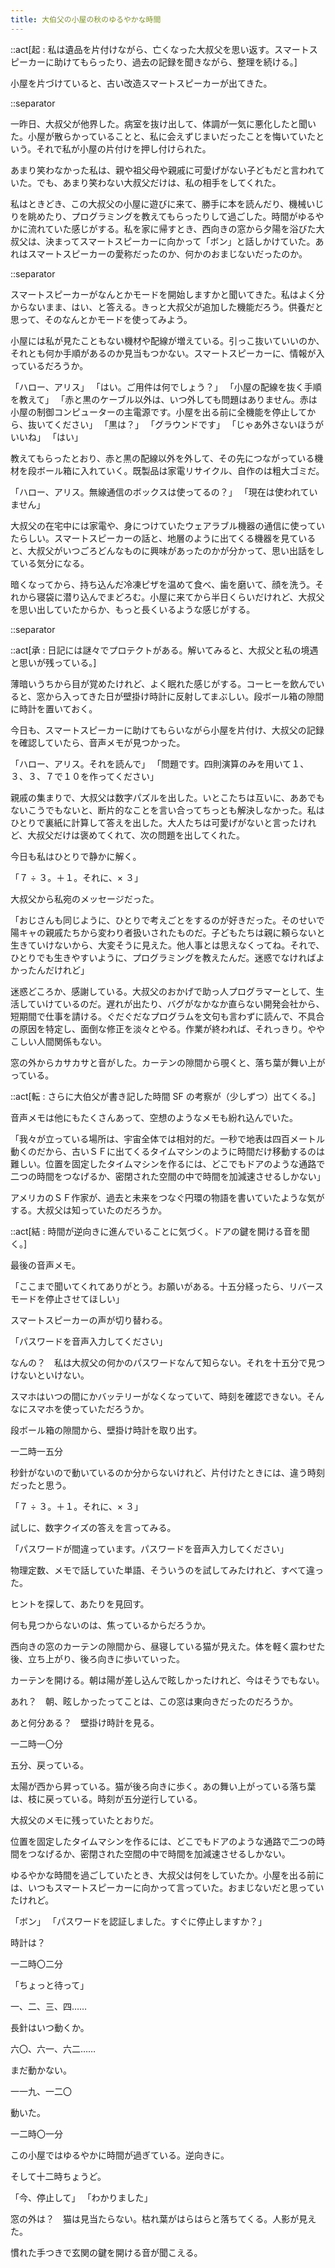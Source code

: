 ```yaml
---
title: 大伯父の小屋の秋のゆるやかな時間
---
```


::act[起 : 私は遺品を片付けながら、亡くなった大叔父を思い返す。スマートスピーカーに助けてもらったり、過去の記録を聞きながら、整理を続ける。]

小屋を片づけていると、古い改造スマートスピーカーが出てきた。

::separator

一昨日、大叔父が他界した。病室を抜け出して、体調が一気に悪化したと聞いた。小屋が散らかっていることと、私に会えずじまいだったことを悔いていたという。それで私が小屋の片付けを押し付けられた。

あまり笑わなかった私は、親や祖父母や親戚に可愛げがない子どもだと言われていた。でも、あまり笑わない大叔父だけは、私の相手をしてくれた。

私はときどき、この大叔父の小屋に遊びに来て、勝手に本を読んだり、機械いじりを眺めたり、プログラミングを教えてもらったりして過ごした。時間がゆるやかに流れていた感じがする。私を家に帰すとき、西向きの窓から夕陽を浴びた大叔父は、決まってスマートスピーカーに向かって「ボン」と話しかけていた。あれはスマートスピーカーの愛称だったのか、何かのおまじないだったのか。

::separator

スマートスピーカーがなんとかモードを開始しますかと聞いてきた。私はよく分からないまま、はい、と答える。きっと大叔父が追加した機能だろう。供養だと思って、そのなんとかモードを使ってみよう。

小屋には私が見たこともない機材や配線が増えている。引っこ抜いていいのか、それとも何か手順があるのか見当もつかない。スマートスピーカーに、情報が入っているだろうか。

「ハロー、アリス」
「はい。ご用件は何でしょう？」
「小屋の配線を抜く手順を教えて」
「赤と黒のケーブル以外は、いつ外しても問題はありません。赤は小屋の制御コンピューターの主電源です。小屋を出る前に全機能を停止してから、抜いてください」
「黒は？」
「グラウンドです」
「じゃあ外さないほうがいいね」
「はい」

教えてもらったとおり、赤と黒の配線以外を外して、その先につながっている機材を段ボール箱に入れていく。既製品は家電リサイクル、自作のは粗大ゴミだ。

「ハロー、アリス。無線通信のボックスは使ってるの？」
「現在は使われていません」

大叔父の在宅中には家電や、身につけていたウェアラブル機器の通信に使っていたらしい。スマートスピーカーの話と、地層のように出てくる機器を見ていると、大叔父がいつごろどんなものに興味があったのかが分かって、思い出話をしている気分になる。

暗くなってから、持ち込んだ冷凍ピザを温めて食べ、歯を磨いて、顔を洗う。それから寝袋に潜り込んでまどろむ。小屋に来てから半日くらいだけれど、大叔父を思い出していたからか、もっと長くいるような感じがする。

::separator

::act[承 : 日記には謎々でプロテクトがある。解いてみると、大叔父と私の境遇と思いが残っている。]

薄暗いうちから目が覚めたけれど、よく眠れた感じがする。コーヒーを飲んでいると、窓から入ってきた日が壁掛け時計に反射してまぶしい。段ボール箱の隙間に時計を置いておく。

今日も、スマートスピーカーに助けてもらいながら小屋を片付け、大叔父の記録を確認していたら、音声メモが見つかった。

「ハロー、アリス。それを読んで」
「問題です。四則演算のみを用いて１、３、３、７で１０を作ってください」

親戚の集まりで、大叔父は数字パズルを出した。いとこたちは互いに、ああでもないこうでもないと、断片的なことを言い合ってちっとも解決しなかった。私はひとりで裏紙に計算して答えを出した。大人たちは可愛げがないと言ったけれど、大叔父だけは褒めてくれて、次の問題を出してくれた。

今日も私はひとりで静かに解く。

「７ ÷ ３。＋１。それに、× ３」

大叔父から私宛のメッセージだった。

「おじさんも同じように、ひとりで考えごとをするのが好きだった。そのせいで陽キャの親戚たちから変わり者扱いされたものだ。子どもたちは親に頼らないと生きていけないから、大変そうに見えた。他人事とは思えなくってね。それで、ひとりでも生きやすいように、プログラミングを教えたんだ。迷惑でなければよかったんだけれど」

迷惑どころか、感謝している。大叔父のおかげで助っ人プログラマーとして、生活していけているのだ。遅れが出たり、バグがなかなか直らない開発会社から、短期間で仕事を請ける。ぐだぐだなプログラムを文句も言わずに読んで、不具合の原因を特定し、面倒な修正を淡々とやる。作業が終われば、それっきり。ややこしい人間関係もない。

窓の外からカサカサと音がした。カーテンの隙間から覗くと、落ち葉が舞い上がっている。

::act[転 : さらに大伯父が書き記した時間 SF の考察が（少しずつ）出てくる。]

音声メモは他にもたくさんあって、空想のようなメモも紛れ込んでいた。

「我々が立っている場所は、宇宙全体では相対的だ。一秒で地表は四百メートル動くのだから、古いＳＦに出てくるタイムマシンのように時間だけ移動するのは難しい。位置を固定したタイムマシンを作るには、どこでもドアのような通路で二つの時間をつなげるか、密閉された空間の中で時間を加減速させるしかない」

アメリカのＳＦ作家が、過去と未来をつなぐ円環の物語を書いていたような気がする。大叔父は知っていたのだろうか。

::act[結 : 時間が逆向きに進んでいることに気づく。ドアの鍵を開ける音を聞く。]

最後の音声メモ。

「ここまで聞いてくれてありがとう。お願いがある。十五分経ったら、リバースモードを停止させてほしい」

スマートスピーカーの声が切り替わる。

「パスワードを音声入力してください」

なんの？　私は大叔父の何かのパスワードなんて知らない。それを十五分で見つけないといけない。

スマホはいつの間にかバッテリーがなくなっていて、時刻を確認できない。そんなにスマホを使っていただろうか。

段ボール箱の隙間から、壁掛け時計を取り出す。

一二時一五分

秒針がないので動いているのか分からないけれど、片付けたときには、違う時刻だったと思う。

「７ ÷ ３。＋１。それに、× ３」

試しに、数字クイズの答えを言ってみる。

「パスワードが間違っています。パスワードを音声入力してください」

物理定数、メモで話していた単語、そういうのを試してみたけれど、すべて違った。

ヒントを探して、あたりを見回す。

何も見つからないのは、焦っているからだろうか。

西向きの窓のカーテンの隙間から、昼寝している猫が見えた。体を軽く震わせた後、立ち上がり、後ろ向きに歩いていった。

カーテンを開ける。朝は陽が差し込んで眩しかったけれど、今はそうでもない。

あれ？　朝、眩しかったってことは、この窓は東向きだったのだろうか。

あと何分ある？　壁掛け時計を見る。

一二時一〇分

五分、戻っている。

太陽が西から昇っている。猫が後ろ向きに歩く。あの舞い上がっている落ち葉は、枝に戻っている。時刻が五分逆行している。

大叔父のメモに残っていたとおりだ。

位置を固定したタイムマシンを作るには、どこでもドアのような通路で二つの時間をつなげるか、密閉された空間の中で時間を加減速させるしかない。

ゆるやかな時間を過ごしていたとき、大叔父は何をしていたか。小屋を出る前には、いつもスマートスピーカーに向かって言っていた。おまじないだと思っていたけれど。

「ボン」
「パスワードを認証しました。すぐに停止しますか？」

時計は？

一二時〇二分

「ちょっと待って」

一、二、三、四……

長針はいつ動くか。

六〇、六一、六二……

まだ動かない。

一一九、一二〇

動いた。

一二時〇一分

この小屋ではゆるやかに時間が過ぎている。逆向きに。

そして十二時ちょうど。

「今、停止して」
「わかりました」

窓の外は？　猫は見当たらない。枯れ葉がはらはらと落ちてくる。人影が見えた。

慣れた手つきで玄関の鍵を開ける音が聞こえる。
